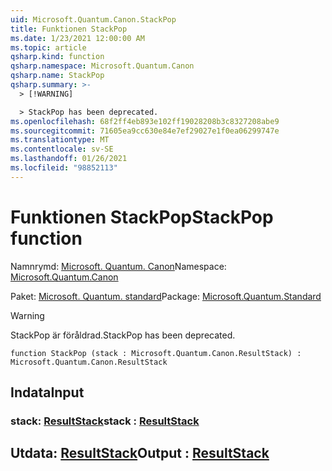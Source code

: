 ```yaml
---
uid: Microsoft.Quantum.Canon.StackPop
title: Funktionen StackPop
ms.date: 1/23/2021 12:00:00 AM
ms.topic: article
qsharp.kind: function
qsharp.namespace: Microsoft.Quantum.Canon
qsharp.name: StackPop
qsharp.summary: >-
  > [!WARNING]

  > StackPop has been deprecated.
ms.openlocfilehash: 68f2ff4eb893e102ff19028208b3c8327208abe9
ms.sourcegitcommit: 71605ea9cc630e84e7ef29027e1f0ea06299747e
ms.translationtype: MT
ms.contentlocale: sv-SE
ms.lasthandoff: 01/26/2021
ms.locfileid: "98852113"
---
```

# <a name="stackpop-function"></a><span data-ttu-id="9cfb9-102">Funktionen StackPop</span><span class="sxs-lookup"><span data-stu-id="9cfb9-102">StackPop function</span></span>

<span data-ttu-id="9cfb9-103">Namnrymd: [Microsoft. Quantum. Canon](xref:Microsoft.Quantum.Canon)</span><span class="sxs-lookup"><span data-stu-id="9cfb9-103">Namespace: [Microsoft.Quantum.Canon](xref:Microsoft.Quantum.Canon)</span></span>

<span data-ttu-id="9cfb9-104">Paket: [Microsoft. Quantum. standard](https://nuget.org/packages/Microsoft.Quantum.Standard)</span><span class="sxs-lookup"><span data-stu-id="9cfb9-104">Package: [Microsoft.Quantum.Standard](https://nuget.org/packages/Microsoft.Quantum.Standard)</span></span>


> [!WARNING]
> <span data-ttu-id="9cfb9-105">StackPop är föråldrad.</span><span class="sxs-lookup"><span data-stu-id="9cfb9-105">StackPop has been deprecated.</span></span>



```qsharp
function StackPop (stack : Microsoft.Quantum.Canon.ResultStack) : Microsoft.Quantum.Canon.ResultStack
```


## <a name="input"></a><span data-ttu-id="9cfb9-106">Indata</span><span class="sxs-lookup"><span data-stu-id="9cfb9-106">Input</span></span>

### <a name="stack--resultstack"></a><span data-ttu-id="9cfb9-107">stack: [ResultStack](xref:Microsoft.Quantum.Canon.ResultStack)</span><span class="sxs-lookup"><span data-stu-id="9cfb9-107">stack : [ResultStack](xref:Microsoft.Quantum.Canon.ResultStack)</span></span>





## <a name="output--resultstack"></a><span data-ttu-id="9cfb9-108">Utdata: [ResultStack](xref:Microsoft.Quantum.Canon.ResultStack)</span><span class="sxs-lookup"><span data-stu-id="9cfb9-108">Output : [ResultStack](xref:Microsoft.Quantum.Canon.ResultStack)</span></span>

